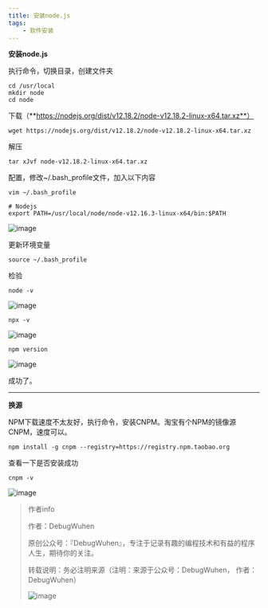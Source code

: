 ```yaml
---
title: 安装node.js
tags:
    - 软件安装
---
```


**安装node.js**

执行命令，切换目录，创建文件夹
```
cd /usr/local
mkdir node
cd node
```

下载（**https://nodejs.org/dist/v12.18.2/node-v12.18.2-linux-x64.tar.xz**）
```
wget https://nodejs.org/dist/v12.18.2/node-v12.18.2-linux-x64.tar.xz
```
解压
```
tar xJvf node-v12.18.2-linux-x64.tar.xz
```
配置，修改~/.bash_profile文件，加入以下内容
```
vim ~/.bash_profile
```
```
# Nodejs
export PATH=/usr/local/node/node-v12.16.3-linux-x64/bin:$PATH
```

<!--more-->

![image](https://user-images.githubusercontent.com/48900845/112761437-eda6ed00-902d-11eb-8e66-0235f5664a42.png)

更新环境变量
```
source ~/.bash_profile
```
检验
```
node -v
```

![image](https://user-images.githubusercontent.com/48900845/112761441-f4cdfb00-902d-11eb-9320-36c17e9a7108.png)

```
npx -v
```

![image](https://user-images.githubusercontent.com/48900845/112761445-fb5c7280-902d-11eb-83b1-bc91561602c1.png)

```
npm version
```

![image](https://user-images.githubusercontent.com/48900845/112761451-031c1700-902e-11eb-8a58-6f684723d87b.png)

成功了。

*****

**换源**

NPM下载速度不太友好，执行命令，安装CNPM。淘宝有个NPM的镜像源CNPM，速度可以。
```
npm install -g cnpm --registry=https://registry.npm.taobao.org
```
查看一下是否安装成功
```
cnpm -v
```

![image](https://user-images.githubusercontent.com/48900845/112761470-10d19c80-902e-11eb-8fa8-2b7870780b97.png)



>作者info
>
>作者：DebugWuhen
>
>原创公众号：『DebugWuhen』，专注于记录有趣的编程技术和有益的程序人生，期待你的关注。
>
>转载说明：务必注明来源（注明：来源于公众号：DebugWuhen， 作者：DebugWuhen）
>
>![image](https://user-images.githubusercontent.com/48900845/112752163-3b0e6480-9004-11eb-899d-66ddef749c2b.png)
